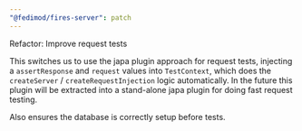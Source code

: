 ```yaml
---
"@fedimod/fires-server": patch
---
```


Refactor: Improve request tests

This switches us to use the japa plugin approach for request tests, injecting a `assertResponse` and `request` values into `TestContext`, which does the `createServer` / `createRequestInjection` logic automatically. In the future this plugin will be extracted into a stand-alone japa plugin for doing fast request testing.

Also ensures the database is correctly setup before tests.
